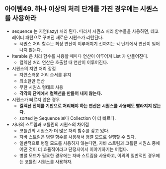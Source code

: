 ## 아이템49. 하나 이상의 처리 단계를 가진 경우에는 시퀀스를 사용하라

- sequence 는 지연(lazy) 처리 된다. 따라서 시퀀스 처리 함수들을 사용하면, 데코레이터 패턴으로 꾸며진 새로운 시퀀스가 리턴된다.
  - 시퀀스 처리 함수는 최정 연산이 이루어지기 전까지는 각 단계에서 연산이 일어나지 않는다. 
- Iterable 은 처리 함수를 사용할 때마다 연산이 이루어져 List 가 만들어진다.
  - 컬렉션 처리 연산은 호출할 때 연산이 이루어진다.
- 시퀀스의 지연 처리 장점
  - 자연스러운 처리 순서를 유지
  - 최소한만 연산
  - 무한 시퀀스 형태로 사용
  - **각각의 단계에서 컬렉션을 만들어 내지 않는다.**
- 시퀀스가 빠르지 않은 경우
  - **컬렉션 전체를 기반으로 처리해야 하는 연산은 시퀀스를 사용해도 빨라지지 않는다.**
  - sorted 는 Sequence 보다 Collection 이 더 빠르다.
- 자바의 스트림과 코틀린의 시퀀스의 차이점
  - 코틀린의 시퀀스가 더 많은 처리 함수를 갖고 있다.
  - 자바 스트림은 병렬 함수를 사용해서 병렬 모드로 실행할 수 있다.
  - 일반적으로 병렬 모드를 사용하지 않는다면, 자바 스트림과 코틀린 시퀀스 중에 어떤 것이 더 효율적이라고 단정지어서 이야기하기는 어렵다.
  - 병렬 모드가 필요한 경우에는 자바 스트림을 사용하고, 이외의 일반적인 경우에는 코틀린 시퀀스를 사용하자.